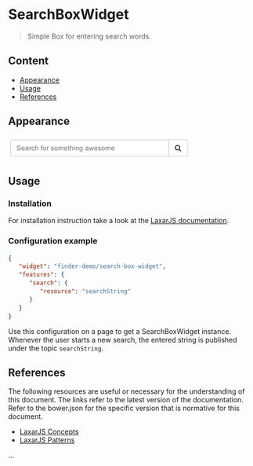 # SearchBoxWidget

> Simple Box for entering search words.


## Content
* [Appearance](#appearance)
* [Usage](#usage)
* [References](#references)


## Appearance

![The SearchBoxWidget waiting for user input](docs/search-box-widget.png)


## Usage

### Installation

For installation instruction take a look at the [LaxarJS documentation](https://github.com/LaxarJS/laxar/blob/master/docs/manuals/installing_widgets.md).


### Configuration example

```json
{
   "widget": "finder-demo/search-box-widget",
   "features": {
      "search": {
         "resource": "searchString"
      }
   }
}
```
Use this configuration on a page to get a SearchBoxWidget instance.
Whenever the user starts a new search, the entered string is published under the topic `searchString`.


## References

The following resources are useful or necessary for the understanding of this document.
The links refer to the latest version of the documentation.
Refer to the bower.json for the specific version that is normative for this document.

* [LaxarJS Concepts]
* [LaxarJS Patterns]

[LaxarJS Concepts]: https://github.com/LaxarJS/laxar/blob/master/docs/concepts.md "LaxarJS Concepts"
[LaxarJS Patterns]: https://github.com/LaxarJS/laxar_patterns/blob/master/docs/index.md "LaxarJS Patterns"

...
